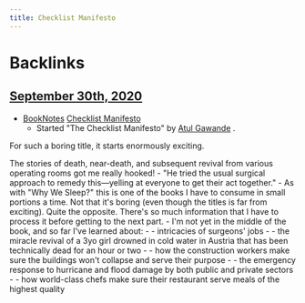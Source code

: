 ```yaml
---
title: Checklist Manifesto
---
```



# Backlinks
## [September 30th, 2020](<September 30th, 2020>)
- [BookNotes](<BookNotes>) [Checklist Manifesto](<Checklist Manifesto>)
    - Started "The Checklist Manifesto" by [Atul Gawande](<Atul Gawande>) .

For such a boring title, it starts enormously exciting.

The stories of death, near-death, and subsequent revival from various operating rooms got me really hooked!
    - "He tried the usual surgical approach to remedy this—yelling at everyone to get their act together."
    - As with "Why We Sleep?" this is one of the books I have to consume in small portions a time. Not that it's boring (even though the titles is far from exciting). Quite the opposite. There's so much information that I have to process it before getting to the next part.
    - I'm not yet in the middle of the book, and so far I've learned about:
        - - intricacies of surgeons' jobs
        - - the miracle revival of a 3yo girl drowned in cold water in Austria that has been technically dead for an hour or two
        - - how the construction workers make sure the buildings won't collapse and serve their purpose
        - - the emergency response to hurricane and flood damage by both public and private sectors
        - - how world-class chefs make sure their restaurant serve meals of the highest quality


